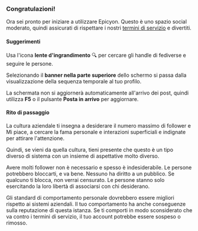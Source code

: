 ### Congratulazioni!
Ora sei pronto per iniziare a utilizzare Epicyon. Questo è uno spazio social moderato, quindi assicurati di rispettare i nostri [termini di servizio](/terms) e divertiti.

#### Suggerimenti
Usa l'icona **lente d'ingrandimento** 🔍 per cercare gli handle di fediverse e seguire le persone.

Selezionando il **banner nella parte superiore** dello schermo si passa dalla visualizzazione della sequenza temporale al tuo profilo.

La schermata non si aggiornerà automaticamente all'arrivo dei post, quindi utilizza **F5** o il pulsante **Posta in arrivo** per aggiornare.

#### Rito di passaggio
La cultura aziendale ti insegna a desiderare il numero massimo di follower e Mi piace, a cercare la fama personale e interazioni superficiali e indignate per attirare l'attenzione.

Quindi, se vieni da quella cultura, tieni presente che questo è un tipo diverso di sistema con un insieme di aspettative molto diverso.

Avere molti follower non è necessario e spesso è indesiderabile. Le persone potrebbero bloccarti, e va bene. Nessuno ha diritto a un pubblico. Se qualcuno ti blocca, non verrai censurato. Le persone stanno solo esercitando la loro libertà di associarsi con chi desiderano.

Gli standard di comportamento personale dovrebbero essere migliori rispetto ai sistemi aziendali. Il tuo comportamento ha anche conseguenze sulla reputazione di questa istanza. Se ti comporti in modo sconsiderato che va contro i termini di servizio, il tuo account potrebbe essere sospeso o rimosso.

